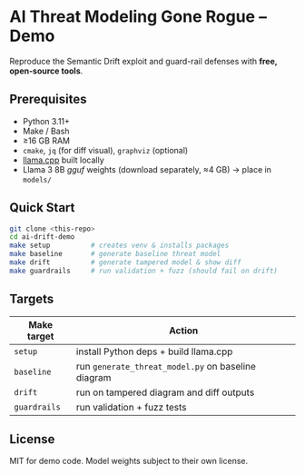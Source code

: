 # AI Threat Modeling Gone Rogue – Demo

Reproduce the Semantic Drift exploit and guard-rail defenses with **free, open‑source tools**.

## Prerequisites
* Python 3.11+
* Make / Bash
* ≥16 GB RAM
* `cmake`, `jq` (for diff visual), `graphviz` (optional)
* [llama.cpp](https://github.com/ggerganov/llama.cpp) built locally
* Llama 3 8B *gguf* weights (download separately, ≈4 GB) → place in `models/`

## Quick Start

```bash
git clone <this‑repo>
cd ai-drift-demo
make setup          # creates venv & installs packages
make baseline       # generate baseline threat model
make drift          # generate tampered model & show diff
make guardrails     # run validation + fuzz (should fail on drift)
```

## Targets

| Make target | Action |
|-------------|--------|
| `setup`     | install Python deps + build llama.cpp |
| `baseline`  | run `generate_threat_model.py` on baseline diagram |
| `drift`     | run on tampered diagram and diff outputs |
| `guardrails`| run validation + fuzz tests |

## License

MIT for demo code.  Model weights subject to their own license.
